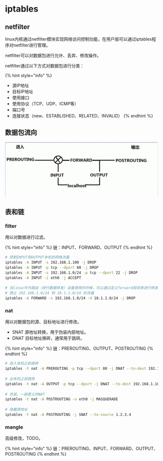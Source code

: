 # iptables

## netfilter

linux内核通过netfilter模块实现网络访问控制功能，在用户层可以通过iptables程序对netfilter进行管理。

netfilter可以对数据包进行允许、丢弃、修改操作。

netfilter通过以下方式对数据包进行分类：

{% hint style="info" %}
* 源IP地址
* 目标IP地址
* 使用接口
* 使用协议（TCP、UDP、ICMP等）
* 端口号
* 连接状态（new、ESTABLISHED、RELATED、INVALID）
{% endhint %}

## 数据包流向

![](../.gitbook/assets/qq-jie-tu-20180507160859.png)

## 表和链

### filter

用以对数据进行过滤。

{% hint style="info" %}
链：INPUT、FORWARD、OUTPUT
{% endhint %}

```bash
# 控制INPUT和OUTPUT本机的网络流量
iptables -A INPUT -s 192.168.1.100 -j DROP
iptables -A INPUT -p tcp --dport 80 -j DROP
iptables -A INPUT -s 192.168.1.0/24 -p tcp --dport 22 -j DROP
iptables -A INPUT -i eth0 -j ACCEPT

# 当linux作为路由（进行数据转发）设备使用的时候，可以通过定义forward规则来进行转发控制
# 禁止 192.168.1.0/24 到 10.1.1.0/24 的流量
iptables -A FORWARD -s 192.168.1.0/24 -d 10.1.1.0/24 -j DROP
```

### nat

用以对数据包的源、目标地址进行修改。

* SNAT 源地址转换，用于伪装内部地址。
* DNAT 目标地址换砖，通常用于跳转。

{% hint style="info" %}
链：PREROUTING、OUTPUT、POSTROUTING
{% endhint %}

```bash
# 进入本机之前跳转
iptables -t nat -A PREROUTING -p tcp --dport 80 -j DNAT --to-dest 192.168.1.10

# 出本机之前跳转
iptables -t nat -A OUTPUT -p tcp --dport -j DNAT --to-dest 192.168.1.100:8080

# 伪装，一般意义的NAT
iptables -t nat -A POSTROUTING -o eth0 -j MASQUERADE

# 隐藏源地址
iptables -t nat -A POSTROUTING -j SNAT --to-source 1.2.3.4
```

### mangle

高级修改，TODO。

{% hint style="info" %}
 链：PREROUTING、INPUT、FORWARD、OUTPUT、POSTROUTING
{% endhint %}



